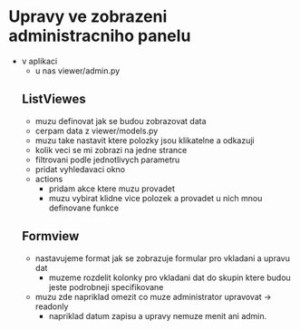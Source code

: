 # Upravy ve zobrazeni administracniho panelu 
- v aplikaci
  - u nas viewer/admin.py 
  ## ListViewes
    - muzu definovat jak se budou zobrazovat data 
    - cerpam data z viewer/models.py 
    - muzu take nastavit ktere polozky jsou klikatelne a odkazuji 
    - kolik veci se mi zobrazi na jedne strance 
    - filtrovani podle jednotlivych parametru
    - pridat vyhledavaci okno 
    - actions 
        - pridam akce ktere muzu provadet 
        - muzu vybirat klidne vice polozek a provadet u nich mnou definovane funkce
  ## Formview
    - nastavujeme format jak se zobrazuje formular pro vkladani a upravu dat
      - muzeme rozdelit kolonky pro vkladani dat do skupin ktere budou jeste podrobneji specifikovane 
    - muzu zde napriklad omezit co muze administrator upravovat -> readonly
      - napriklad datum zapisu a upravy nemuze menit ani admin. 